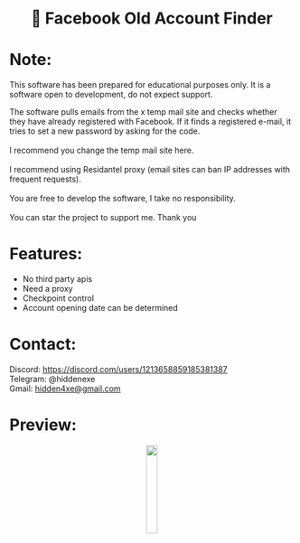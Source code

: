 <div align="center">
  <h1>📘 Facebook Old Account Finder</h1>
</div>

# Note:

This software has been prepared for educational purposes only.
It is a software open to development, do not expect support.

The software pulls emails from the x temp mail site and checks whether they have already registered with Facebook. If it finds a registered e-mail, it tries to set a new password by asking for the code.
<br><br>
I recommend you change the temp mail site here.
<br><br>
I recommend using Residantel proxy (email sites can ban IP addresses with frequent requests).
<br><br>
You are free to develop the software, I take no responsibility.
<br><br>
You can star the project to support me. Thank you
 
# Features:

- No third party apis
- Need a proxy
- Checkpoint control
- Account opening date can be determined
 
# Contact:

Discord: https://discord.com/users/1213658859185381387
<br>
Telegram: @hiddenexe
<br>
Gmail: hidden4xe@gmail.com
 
# Preview:

<div align="center">
      <a href="https://www.youtube.com/watch?v=AhHtWJ4pYeA">
         <img src="https://png.pngtree.com/png-vector/20221018/ourmid/pngtree-youtube-social-media-round-icon-png-image_6315993.png" style="width:20%;">
      </a>
</div>

